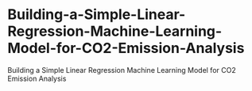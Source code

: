 # Building-a-Simple-Linear-Regression-Machine-Learning-Model-for-CO2-Emission-Analysis
Building a Simple Linear Regression Machine Learning Model for CO2 Emission Analysis
